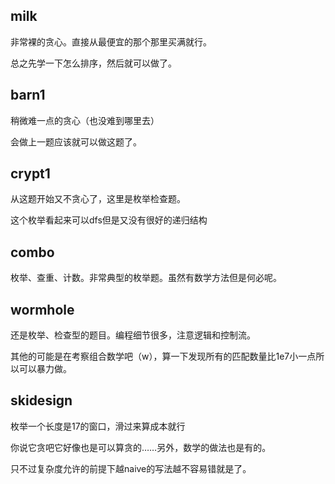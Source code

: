 ## milk
非常裸的贪心。直接从最便宜的那个那里买满就行。

总之先学一下怎么排序，然后就可以做了。

## barn1
稍微难一点的贪心（也没难到哪里去）

会做上一题应该就可以做这题了。

## crypt1

从这题开始又不贪心了，这里是枚举检查题。

这个枚举看起来可以dfs但是又没有很好的递归结构

## combo

枚举、查重、计数。非常典型的枚举题。虽然有数学方法但是何必呢。

## wormhole

还是枚举、检查型的题目。编程细节很多，注意逻辑和控制流。

其他的可能是在考察组合数学吧（w），算一下发现所有的匹配数量比1e7小一点所以可以暴力做。

## skidesign

枚举一个长度是17的窗口，滑过来算成本就行

你说它贪吧它好像也是可以算贪的……另外，数学的做法也是有的。

只不过复杂度允许的前提下越naive的写法越不容易错就是了。
